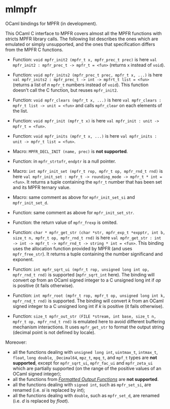 # mlmpfr
OCaml bindings for MPFR (in development).

This OCaml C interface to MPFR covers almost all the MPFR functions with stricts MPFR library calls. The following list describes the ones which are emulated or simply unsupported, and the ones that specification differs from the MPFR C functions.

 - Function: `void mpfr_init2 (mpfr_t x, mpfr_prec_t prec)` is here `val mpfr_init2 : mpfr_prec_t -> mpfr_t = <fun>` (returns `x` instead of `void`).
 - Function: `void mpfr_inits2 (mpfr_prec_t prec, mpfr_t x, ...)` is here `val mpfr_inits2 : mpfr_prec_t -> int -> mpfrt_t list = <fun>`
 (returns a list of _n_ `mpfr_t` numbers instead of `void`). This function doesn't call the C function, but reuses `mpfr_init2`.
- Function: `void mpfr_clears (mpfr_t x, ...)` is here `val mpfr_clears : mpfr_t list -> unit = <fun>` and calls `mpfr_clear` on each elements of the list.
- Function: `void mpfr_init (mpfr_t x)` is here `val mpfr_init : unit -> mpfr_t = <fun>`.
- Function: `void mpfr_inits (mpfr_t x, ...)` is here `val mpfr_inits : unit -> mpfr_t list = <fun>`.
- Macro: `MPFR_DECL_INIT (name, prec)` is __not supported__.

- Function: in `mpfr_strtofr`, `endptr` is a null pointer.

- Macro: `int mpfr_init_set (mpfr_t rop, mpfr_t op, mpfr_rnd_t rnd)` is here `val mpfr_init_set : mpfr_t -> rounding_mode -> mpfr_t * int = <fun>`. It returns a tuple containing the `mpfr_t` number that has been set and its MPFR ternary value.
- Macro: same comment as above for `mpfr_init_set_si` and `mpfr_init_set_d`.
- Function: same comment as above for `mpfr_init_set_str`.

- Function: the return value of `mpfr_frexp` is omited.
- Function: `char * mpfr_get_str (char *str, mpfr_exp_t *expptr, int b, size_t n, mpfr_t op, mpfr_rnd_t rnd)` is here `val mpfr_get_str : int -> int -> mpfr_t -> mpfr_rnd_t -> string * int = <fun>`. This binding uses the allocation function provided by MPFR (and uses `mpfr_free_str`). It returns a tuple containing the number significand and exponent.

- Function: `int mpfr_sqrt_ui (mpfr_t rop, unsigned long int op, mpfr_rnd_t rnd)` is supported (`mpfr_sqrt_int` here). The binding will convert _op_ from an OCaml signed integer to a C unsigned long int if _op_ is positive (it fails otherwise).
- Function: `int mpfr_root (mpfr_t rop, mpfr_t op, unsigned long int k, mpfr_rnd_t rnd)` is supported. The binding will convert _k_ from an OCaml signed integer to a C unsigned long int if _k_ is positive (it fails otherwise).

- Function: `size_t mpfr_out_str (FILE *stream, int base, size_t n, mpfr_t op, mpfr_rnd_t rnd)` is emulated here to avoid different buffering mechanism interactions. It uses `mpfr_get_str` to format the output string (decimal point is not defined by locale).

Moreover:
- all the functions dealing with `unsigned long int`, `uintmax_t`, `intmax_t`, `float`, `long double`, `_Decimal64`, `mpz_t`, `mpq_t`, and `mpf_t` types are __not supported__, except for `mpfr_sqrt_ui`, `mpfr_fac_ui` and `mpfr_zeta_ui` which are partially supported (on the range of the positive values of an OCaml signed integer);
- all the functions from _[Formatted Output Functions](http://www.mpfr.org/mpfr-current/mpfr.html#Formatted-Output-Functions)_ are __not supported__.
- all the functions dealing with `signed int`, such as `mpfr_set_si`, are renamed (i.e. _si_ is replaced by _int_);
- all the functions dealing with `double`, such as `mpfr_set_d`, are renamed (i.e. _d_ is replaced by _float_).
